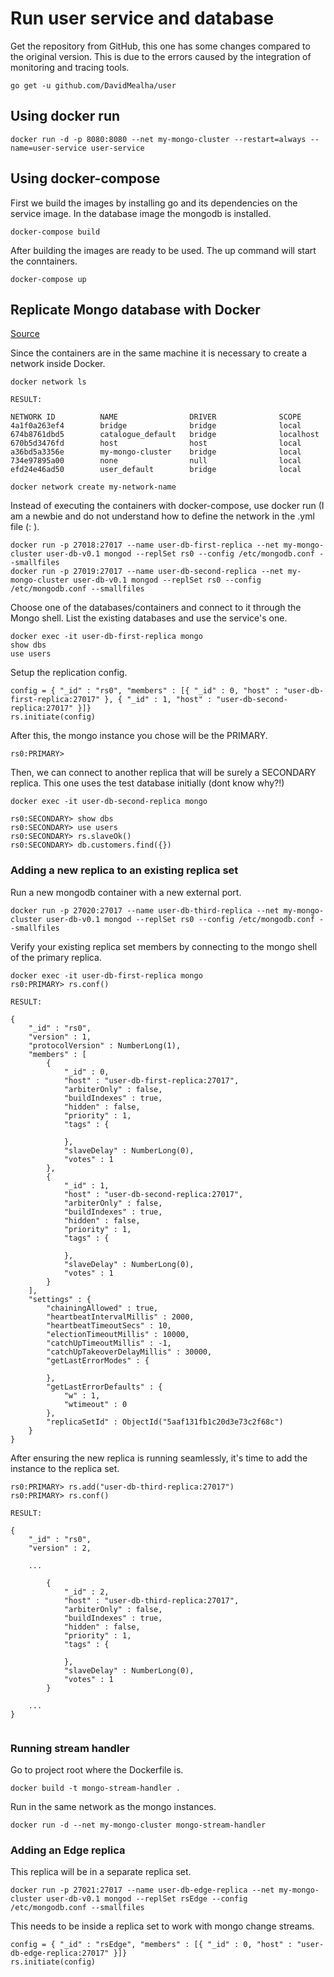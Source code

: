 # Run user service and database

Get the repository from GitHub, this one has some changes compared to the original version. This is due to the errors caused by the integration of monitoring and tracing tools.

```shell
go get -u github.com/DavidMealha/user
```

## Using docker run 

```shell
docker run -d -p 8080:8080 --net my-mongo-cluster --restart=always --name=user-service user-service
```

## Using docker-compose

First we build the images by installing go and its dependencies on the service image. In the database image the mongodb is installed.

```shell
docker-compose build
```

After building the images are ready to be used. The up command will start the conntainers.

```shell
docker-compose up
```

## Replicate Mongo database with Docker
[Source](https://www.sohamkamani.com/blog/2016/06/30/docker-mongo-replica-set/)

Since the containers are in the same machine it is necessary to create a network inside Docker.

```shell
docker network ls

RESULT:

NETWORK ID          NAME                DRIVER              SCOPE
4a1f0a263ef4        bridge              bridge              local
674b8761dbd5        catalogue_default   bridge              localhost
670b5d3476fd        host                host                local
a36bd5a3356e        my-mongo-cluster    bridge              local
734e97895a00        none                null                local
efd24e46ad50        user_default        bridge              local

docker network create my-network-name

```

Instead of executing the containers with docker-compose, use docker run (I am a newbie and do not understand how to define the network in the .yml file (: ).

```shell
docker run -p 27018:27017 --name user-db-first-replica --net my-mongo-cluster user-db-v0.1 mongod --replSet rs0 --config /etc/mongodb.conf --smallfiles
docker run -p 27019:27017 --name user-db-second-replica --net my-mongo-cluster user-db-v0.1 mongod --replSet rs0 --config /etc/mongodb.conf --smallfiles
```

Choose one of the databases/containers and connect to it through the Mongo shell.
List the existing databases and use the service's one.

```shell
docker exec -it user-db-first-replica mongo
show dbs
use users
```

Setup the replication config.

```shell
config = { "_id" : "rs0", "members" : [{ "_id" : 0, "host" : "user-db-first-replica:27017" }, { "_id" : 1, "host" : "user-db-second-replica:27017" }]}
rs.initiate(config)
```

After this, the mongo instance you chose will be the PRIMARY.

```shell
rs0:PRIMARY>
```

Then, we can connect to another replica that will be surely a SECONDARY replica. This one uses the test database initially (dont know why?!)

```shell
docker exec -it user-db-second-replica mongo

rs0:SECONDARY> show dbs
rs0:SECONDARY> use users
rs0:SECONDARY> rs.slaveOk()
rs0:SECONDARY> db.customers.find({})

```

### Adding a new replica to an existing replica set

Run a new mongodb container with a new external port.

```shell
docker run -p 27020:27017 --name user-db-third-replica --net my-mongo-cluster user-db-v0.1 mongod --replSet rs0 --config /etc/mongodb.conf --smallfiles
```

Verify your existing replica set members by connecting to the mongo shell of the primary replica.

```shell
docker exec -it user-db-first-replica mongo
rs0:PRIMARY> rs.conf()

RESULT:

{
	"_id" : "rs0",
	"version" : 1,
	"protocolVersion" : NumberLong(1),
	"members" : [
		{
			"_id" : 0,
			"host" : "user-db-first-replica:27017",
			"arbiterOnly" : false,
			"buildIndexes" : true,
			"hidden" : false,
			"priority" : 1,
			"tags" : {
				
			},
			"slaveDelay" : NumberLong(0),
			"votes" : 1
		},
		{
			"_id" : 1,
			"host" : "user-db-second-replica:27017",
			"arbiterOnly" : false,
			"buildIndexes" : true,
			"hidden" : false,
			"priority" : 1,
			"tags" : {
				
			},
			"slaveDelay" : NumberLong(0),
			"votes" : 1
		}
	],
	"settings" : {
		"chainingAllowed" : true,
		"heartbeatIntervalMillis" : 2000,
		"heartbeatTimeoutSecs" : 10,
		"electionTimeoutMillis" : 10000,
		"catchUpTimeoutMillis" : -1,
		"catchUpTakeoverDelayMillis" : 30000,
		"getLastErrorModes" : {
			
		},
		"getLastErrorDefaults" : {
			"w" : 1,
			"wtimeout" : 0
		},
		"replicaSetId" : ObjectId("5aaf131fb1c20d3e73c2f68c")
	}
}

```

After ensuring the new replica is running seamlessly, it's time to add the instance to the replica set.

```shell
rs0:PRIMARY> rs.add("user-db-third-replica:27017")
rs0:PRIMARY> rs.conf()

RESULT:

{
	"_id" : "rs0",
	"version" : 2,
	
	... 

		{
			"_id" : 2,
			"host" : "user-db-third-replica:27017",
			"arbiterOnly" : false,
			"buildIndexes" : true,
			"hidden" : false,
			"priority" : 1,
			"tags" : {
				
			},
			"slaveDelay" : NumberLong(0),
			"votes" : 1
		}

	...
}


```

### Running stream handler

Go to project root where the Dockerfile is.

```shell
docker build -t mongo-stream-handler .
```

Run in the same network as the mongo instances.

```shell
docker run -d --net my-mongo-cluster mongo-stream-handler
```

### Adding an Edge replica

This replica will be in a separate replica set.

```shell
docker run -p 27021:27017 --name user-db-edge-replica --net my-mongo-cluster user-db-v0.1 mongod --replSet rsEdge --config /etc/mongodb.conf --smallfiles
```

This needs to be inside a replica set to work with mongo change streams.

```shell
config = { "_id" : "rsEdge", "members" : [{ "_id" : 0, "host" : "user-db-edge-replica:27017" }]}
rs.initiate(config)
```